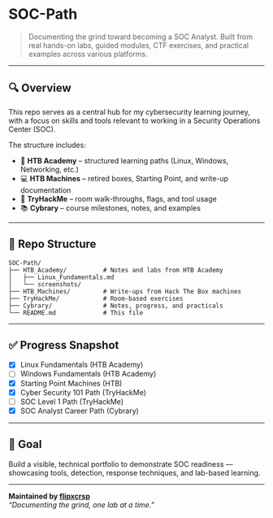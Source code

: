 # SOC-Path

> Documenting the grind toward becoming a SOC Analyst. Built from real hands-on labs, guided modules, CTF exercises, and practical examples across various platforms.

---

## 🔍 Overview
This repo serves as a central hub for my cybersecurity learning journey, with a focus on skills and tools relevant to working in a Security Operations Center (SOC).

The structure includes:
- 🧠 **HTB Academy** – structured learning paths (Linux, Windows, Networking, etc.)
- 💻 **HTB Machines** – retired boxes, Starting Point, and write-up documentation
- 🧩 **TryHackMe** – room walk-throughs, flags, and tool usage
- 📚 **Cybrary** – course milestones, notes, and examples

---

## 📂 Repo Structure
```
SOC-Path/
├── HTB_Academy/          # Notes and labs from HTB Academy
│   ├── Linux_Fundamentals.md
│   └── screenshots/
├── HTB_Machines/         # Write-ups from Hack The Box machines
├── TryHackMe/            # Room-based exercises
├── Cybrary/              # Notes, progress, and practicals
└── README.md             # This file
```

---

## ✅ Progress Snapshot
- [x] Linux Fundamentals (HTB Academy)
- [ ] Windows Fundamentals (HTB Academy)
- [x] Starting Point Machines (HTB)
- [x] Cyber Security 101 Path (TryHackMe)
- [ ] SOC Level 1 Path (TryHackMe)
- [x] SOC Analyst Career Path (Cybrary)

---

## 🧠 Goal
Build a visible, technical portfolio to demonstrate SOC readiness — showcasing tools, detection, response techniques, and lab-based learning.

---

**Maintained by [flipxcrsp](https://github.com/flipxcrsp)**  
*“Documenting the grind, one lab at a time.”*

